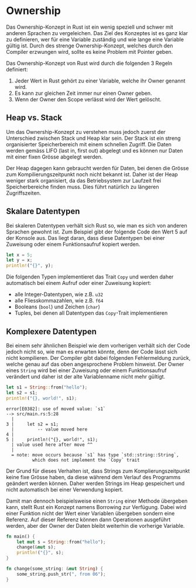 # Ownership
Das Ownership-Konzept in Rust ist ein wenig speziell und schwer mit anderen
Sprachen zu vergeleichen. Das Ziel des Konzeptes ist es ganz klar zu
definieren, wer für eine Variable zuständig und wie lange eine Variable gültig
ist. Durch des strenge Ownership-Konzept, welches durch den Compiler erzwungen
wird, sollte es keine Problem mit Pointer geben.

Das Ownership-Konzept von Rust wird durch die folgenden 3 Regeln definiert:

1. Jeder Wert in Rust gehört zu einer Variable, welche ihr Owner genannt wird.
2. Es kann zur gleichen Zeit immer nur einen Owner geben.
3. Wenn der Owner den Scope verlässt wird der Wert gelöscht.

## Heap vs. Stack
Um das Ownership-Konzept zu verstehen muss jedoch zuerst der Unterschied
zwischen Stack und Heap klar sein. Der Stack ist ein streng organisierter
Speicherbereich mit einem schnellen Zugriff. Die Daten werden gemäss LIFO (last
in, first out) abgelegt und es können nur Daten mit einer fixen Grösse abgelegt
werden.

Der Heap dagegen kann gebraucht werden für Daten, bei denen die Grösse zum
Kompilierungszeitpunkt noch nicht bekannt ist. Daher ist der Heap weniger stark
organisiert, da das Betriebsystem zur Laufzeit frei Speicherbereiche finden
muss. Dies führt natürlich zu längeren Zugriffszeiten.

## Skalare Datentypen
Bei skaleren Datentypen verhält sich Rust so, wie man es sich von anderen
Sprachen gewohnt ist. Zum Beispiel gibt der folgende Code den Wert 5 auf der
Konsole aus. Das liegt daran, dass diese Datentypen bei einer Zuweisung oder
einem Funktionsaufruf kopiert werden.

```rust
let x = 5;
let y = x;
println!("{}", y);
```

Die folgenden Typen implementieret das Trait `Copy` und werden daher
automatisch bei einem Aufruf oder einer Zuweisung kopiert:

- alle Integer-Datentypen, wie z.B. `u32`
- alle Fliesskommazahlen, wie z.B. `f64`
- Booleans (`bool`) und Zeichen (`char`)
- Tuples, bei denen all Datentypen das `Copy`-Trait implementieren

## Komplexere Datentypen
Bei einem sehr ähnlichen Beispiel wie dem vorherigen verhält sich der Code
jedoch nicht so, wie man es erwarten könnte, denn der Code lässt sich nicht
kompilieren. Der Compiler gibt dabei folgenden Fehlermeldung zurück, welche
genau auf das oben angesprochene Problem hinweist. Der Owner eines `String`
wird bei einer Zuweisung oder einem Funktionsaufruf verändert und daher ist der
alte Variablenname nicht mehr gültigt.

```rust
let s1 = String::from("hello");
let s2 = s1;
println!("{}, world!", s1);
```

```
error[E0382]: use of moved value: `s1`
--> src/main.rs:5:28
  |
3 |     let s2 = s1;
  |         -- value moved here
4 |
5 |     println!("{}, world!", s1);
  | value used here after move ^^
  |
  = note: move occurs because `s1` has type `std::string::String`, 
          which does not implement the `Copy` trait
```

Der Grund für dieses Verhalten ist, dass Strings zum Komplierungszeitpunkt
keine fixe Grösse haben, da diese während dem Verlauf des Programms geändert
werden können. Daher werden Strings im Heap gespeichert und nicht automatisch
bei einer Verwendung kopiert.

Damit man dennoch beispielsweise einen `String` einer Methode übergeben kann,
stellt Rust ein Konzept namens Borrowing zur Verfügung. Dabei wird einer
Funktion nicht der Wert einer Variablen übergeben sondern eine Referenz. Auf
dieser Referenz können dann Operationen ausgeführt werden, aber der Owner der
Daten bleibt weiterhin die vorherige Variable.

```rust
fn main() {
    let mut s = String::from("hello");
    change(&mut s);
    println!("{}", s);
}

fn change(some_string: &mut String) {
    some_string.push_str(", from 06");
}
```
